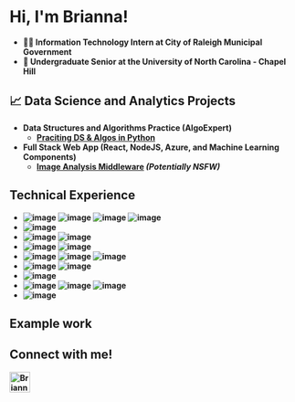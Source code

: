 <h1> Hi, I'm Brianna!</h1>

- <b> 👩‍💻 Information Technology Intern at City of Raleigh Municipal Government
- <b> 🐏 Undergraduate Senior at the University of North Carolina - Chapel Hill</b>

<h2> 📈 Data Science and Analytics Projects</h2>

- <b>Data Structures and Algorithms Practice (AlgoExpert)</b>
  - [Praciting DS & Algos in Python](https://github.com/joshmadakor1/Algorithms-Practice)
- <b>Full Stack Web App (React, NodeJS, Azure, and Machine Learning Components)</b>
  - [Image Analysis Middleware](https://github.com/joshmadakor1/4chan-Image-Analysis-Middleware-C964) <b><i>(Potentially NSFW)</b></i>

<h2>Technical Experience</h2>

- ![image](https://img.shields.io/badge/Python-FFD43B?style=for-the-badge&logo=python&logoColor=blue)
  ![image](https://img.shields.io/badge/Numpy-777BB4?style=for-the-badge&logo=numpy&logoColor=white)
  ![image](https://img.shields.io/badge/Pandas-2C2D72?style=for-the-badge&logo=pandas&logoColor=white)
  ![image](https://img.shields.io/badge/matplotlib-000000?style=for-the-badge&logo=matplotlib&logoColor=white) 
- ![image](https://img.shields.io/badge/R-276DC3?style=for-the-badge&logo=r&logoColor=white)
- ![image](https://img.shields.io/badge/conda-342B029.svg?&style=for-the-badge&logo=anaconda&logoColor=white)
  ![image](https://img.shields.io/badge/Jupyter-F37626.svg?&style=for-the-badge&logo=Jupyter&logoColor=white)
- ![image](https://img.shields.io/badge/PowerBI-F2C811?style=for-the-badge&logo=Power%20BI&logoColor=000)
  ![image](https://img.shields.io/badge/Power_Automate-0066FF?style=for-the-badge&logo=power-automate&logoColor=white)
- ![image](https://img.shields.io/badge/esri-000000?style=for-the-badge&logo=esri&logoColor=white)
  ![image](http://img.shields.io/badge/ArcGIS-2C7AC3?style=for-the-badge&logo=ArcGIS&logoColor=white)
  ![image](http://img.shields.io/badge/QGIS-589632?style=for-the-badge&logo=QGIS&logoColor=white)
- ![image](https://img.shields.io/badge/Microsoft_Office-D83B01?style=for-the-badge&logo=microsoft-office&logoColor=white)
  ![image](https://img.shields.io/badge/Microsoft_Excel-217346?style=for-the-badge&logo=microsoft-excel&logoColor=white)
- ![image](https://img.shields.io/badge/Google%20Sheets-34A853?style=for-the-badge&logo=google-sheets&logoColor=white)
- ![image](https://img.shields.io/badge/Microsoft_Teams-6264A7?style=for-the-badge&logo=microsoft-teams&logoColor=white)
  ![image](https://img.shields.io/badge/Slack-4A154B?style=for-the-badge&logo=slack&logoColor=white)
  ![image](https://img.shields.io/badge/Discord-5865F2?style=for-the-badge&logo=discord&logoColor=white)
- ![image](https://img.shields.io/badge/Adobe%20Illustrator-FF9A00?style=for-the-badge&logo=adobe%20illustrator&logoColor=white)

<h2>Example work</h2>

<h2>Connect with me!</h2>

[<img align="left" alt="BriannaHayes | LinkedIn" width="36px" src="https://upload.wikimedia.org/wikipedia/commons/8/81/LinkedIn_icon.svg" />][linkedin]

[linkedin]: https://linkedin.com/in/briannahayes-

<!--
**joshmadakor1/joshmadakor1** is a ✨ _special_ ✨ repository because its `README.md` (this file) appears on your GitHub profile.

Here are some ideas to get you started:

- 🔭 I’m currently working on ...
- 🌱 I’m currently learning ...
- 👯 I’m looking to collaborate on ...
- 🤔 I’m looking for help with ...
- 💬 Ask me about ...
- 📫 How to reach me: ...
- 😄 Pronouns: ...
- ⚡ Fun fact: ...
-->
